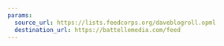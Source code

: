 ```yaml
---
params:
  source_url: https://lists.feedcorps.org/daveblogroll.opml
  destination_url: https://battellemedia.com/feed
---
```

